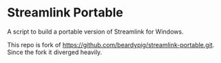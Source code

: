 # Streamlink Portable
A script to build a portable version of Streamlink for Windows.

This repo is fork of https://github.com/beardypig/streamlink-portable.git. Since the fork it diverged heavily.
